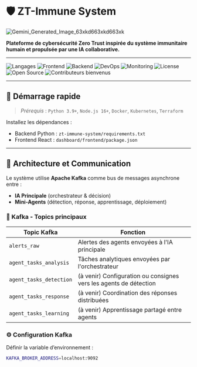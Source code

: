 # 🛡️ ZT-Immune System

![Gemini_Generated_Image_63xkd663xkd663xk](https://github.com/user-attachments/assets/b2206321-6ad5-4e85-90dd-e3d1a8d46c24)


**Plateforme de cybersécurité Zero Trust inspirée du système immunitaire humain et propulsée par une IA collaborative.**

---

![Langages](https://img.shields.io/badge/langages-Python%20%7C%20JavaScript-blue?style=for-the-badge&logo=python&logoColor=white)
![Frontend](https://img.shields.io/badge/frontend-React%20%7C%20xterm.js-61dafb?style=for-the-badge&logo=react)
![Backend](https://img.shields.io/badge/backend-FastAPI%20%7C%20Kafka-009688?style=for-the-badge&logo=fastapi)
![DevOps](https://img.shields.io/badge/devops-Kubernetes%20%7C%20Docker%20%7C%20Terraform-purple?style=for-the-badge&logo=docker)
![Monitoring](https://img.shields.io/badge/monitoring-Grafana%20%7C%20Loki-orange?style=for-the-badge&logo=grafana)
![License](https://img.shields.io/github/license/zt-immune/zt-immune-system?style=for-the-badge)
![Open Source](https://img.shields.io/badge/open--source-yes-brightgreen?style=for-the-badge&logo=github)
![Contributeurs bienvenus](https://img.shields.io/badge/contributeurs-bienvenus-yellow?style=for-the-badge&logo=github)

---

## 🚀 Démarrage rapide

> *Prérequis* : `Python 3.9+`, `Node.js 16+`, `Docker`, `Kubernetes`, `Terraform`

Installez les dépendances :
- Backend Python : `zt-immune-system/requirements.txt`
- Frontend React : `dashboard/frontend/package.json`

---

## 🧬 Architecture et Communication

Le système utilise **Apache Kafka** comme bus de messages asynchrone entre :
- **IA Principale** (orchestrateur & décision)
- **Mini-Agents** (détection, réponse, apprentissage, déploiement)

### 📡 Kafka - Topics principaux

| Topic Kafka             | Fonction                                                          |
|------------------------|-------------------------------------------------------------------|
| `alerts_raw`           | Alertes des agents envoyées à l'IA principale                     |
| `agent_tasks_analysis` | Tâches analytiques envoyées par l'orchestrateur                   |
| `agent_tasks_detection`| (à venir) Configuration ou consignes vers les agents de détection |
| `agent_tasks_response` | (à venir) Coordination des réponses distribuées                   |
| `agent_tasks_learning` | (à venir) Apprentissage partagé entre agents                      |

### ⚙️ Configuration Kafka

Définir la variable d’environnement :
```bash
KAFKA_BROKER_ADDRESS=localhost:9092
